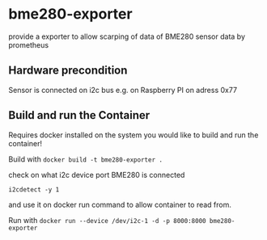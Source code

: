 # bme280-exporter
provide a exporter to allow scarping of data of BME280 sensor data by prometheus

## Hardware precondition
Sensor is connected on i2c bus e.g. on Raspberry PI on adress 0x77

## Build and run the Container

Requires docker installed on the system you would like to build and run the container!

Build with 
`docker build -t bme280-exporter .`

check on what i2c device port BME280 is connected

`i2cdetect -y 1` 

and use it on docker run command to allow container to read from.


Run with 
`docker run --device /dev/i2c-1 -d -p 8000:8000 bme280-exporter`